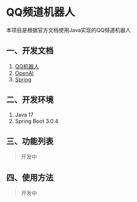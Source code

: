 # QQ频道机器人

本项目是根据官方文档使用Java实现的QQ频道机器人

## 一、开发文档
1. [QQ机器人](https://bot.q.qq.com/wiki/)
2. [OpenAI](https://platform.openai.com/docs/api-reference)
3. [Spring](https://spring.io/)

## 二、开发环境
1. Java 17
2. Spring Boot 3.0.4

## 三、功能列表
> 开发中

## 四、使用方法
> 开发中